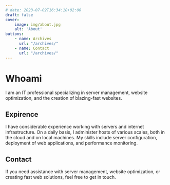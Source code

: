 ```yaml
---
# date: 2023-07-02T16:34:18+02:00
draft: false
cover:
    image: img/about.jpg
    alt: 'About'
buttons:
    - name: Archives
      url: "/archives/"
    - name: Contact
      url: "/archives/"
---
```


# Whoami

I am an IT professional specializing in server management, website optimization, and the creation of blazing-fast websites.

## Expirence

I have considerable experience working with servers and internet infrastructure. On a daily basis, I administer hosts of various scales, both in the cloud and on local machines. My skills include server configuration, deployment of web applications, and performance monitoring.



## Contact

If you need assistance with server management, website optimization, or creating fast web solutions, feel free to get in touch.


